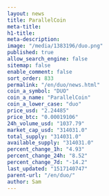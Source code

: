 ```yaml
---
layout: news
title: ParallelCoin
meta-title: 
h1-title: 
meta-description: 
image: "/media/1383196/duo.png"
published: true
allow_search_engine: false
sitemap: false
enable_comment: false
sort_order: 833
permalink: "/en/duo/news.html"
coin_a_symbol: "DUO"
coin_a_name: "ParallelCoin"
coin_a_lower_case: "duo"
price_usd: "2.24485"
price_btc: "0.00019106"
24h_volume_usd: "1037.79"
market_cap_usd: "314031.0"
total_supply: "314031.0"
available_supply: "314031.0"
percent_change_1h: "4.93"
percent_change_24h: "8.52"
percent_change_7d: "-14.2"
last_updated: "1517140747"
parent-url: "/en/duo/"
author: Sam
---
```


